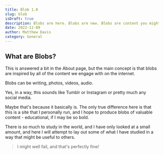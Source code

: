 ```yaml
---
title: Blob 1.0
slug: blob
isDraft: true
description: Blobs are here. Blobs are new. Blobs are content you might like to chew on. Don't wait to engage. This blob is for you!
date: 2022-11-09
author: Matthew Davis
category: General
---
```


## What are Blobs?

This is answered a bit in the About page, but the main concept is that blobs are inspired by all of the content we engage with on the internet.

Blobs can be writing, photos, videos, audio.

Yes, in a way, this sounds like Tumblr or Instagram or pretty much any social media.

Maybe that's because it basically is. The only true difference here is that this is a site that I personally run, and I hope to produce blobs of valuable content - educational, if I may be so bold.

There is so much to study in the world, and I have only looked at a small amount, and here I will attempt to lay out some of what I have studied in a way that might be useful to others.

> I might well fail, and that's perfectly fine!
